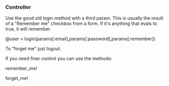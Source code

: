 ### Controller

Use the good old login method with a third param.
This is usually the result of a "Remember me" checkbox from a form.
If it's anything that evals to true, it will remember.

@user = login(params[:email],params[:password],params[:remember])

To "forget me" just logout.

If you need finer control you can use the methods:

remember_me!

forget_me!